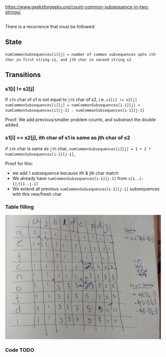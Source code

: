 
##

https://www.geeksforgeeks.org/count-common-subsequence-in-two-strings/

##

There is a recurrence that must be followed:

## State

`numCommonSubsequences[i][j] = number of common subsequences upto ith char in first string s1, and jth char in second string s2`

## Transitions

### s1[i] != s2[j]

If `ith` char of s1 is not equal to `jth` char of s2, i.e. `s1[i] != s2[j]`
`numCommonSubsequences[i][j] = numCommonSubsequences[i-1][j] + numCommonSubsequences[i][j-1] - numCommonSubsequences[i-1][j-1]`

Proof:
We add previous/smaller problem counts, and substract the double added.

### s1[i] == s2[j], ith char of s1 is same as jth char of s2

if `ith` char is same as `jth` char,
`numCommonSubsequences[i][j] = 1 + 2 * numCommonSubsequences[i-1][j-1]`, 

Proof for this: 
* we add 1 subsequence because ith & jth char match
* We already have `numCommonSubsequences[i-1][j-1]` from `s[1..i-1]`,`t[1..j-1]`
* We extend all previous `numCommonSubsequences[i-1][j-1]` subsequences with this new/fresh char

### Table filling

![count common subsequences](images/countcommonsubsequencesrecurrence.jpeg)

### Code TODO

